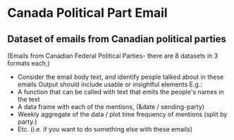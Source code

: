 # Canada Political Part Email

## Dataset of emails from Canadian political parties
(Emails from Canadian Federal Political Parties- there are 8 datasets in 3 formats each,)

- Consider the email body text, and identify people talked about in these emails
Output should include usable or insightful elements
E.g.:
- A function that can be called with text that emits the people's names in the text
- A data frame with each of the mentions, (&date / sending-party)
- Weekly aggregate of the data / plot time frequency of mentions (split by party.)
- Etc. (i.e. if you want to do something else with these emails)
